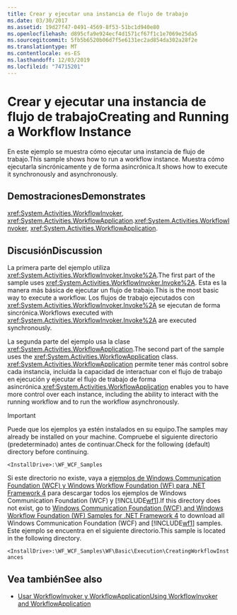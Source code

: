 ```yaml
---
title: Crear y ejecutar una instancia de flujo de trabajo
ms.date: 03/30/2017
ms.assetid: 19d27f47-0491-4569-8f53-51bc1d940e80
ms.openlocfilehash: d895cfa9e924ecf4d1571cf67f1c1e7069e25da5
ms.sourcegitcommit: 5fb5b6520b06d7f5e6131ec2ad854da302a28f2e
ms.translationtype: MT
ms.contentlocale: es-ES
ms.lasthandoff: 12/03/2019
ms.locfileid: "74715201"
---
```

# <a name="creating-and-running-a-workflow-instance"></a><span data-ttu-id="f16d0-102">Crear y ejecutar una instancia de flujo de trabajo</span><span class="sxs-lookup"><span data-stu-id="f16d0-102">Creating and Running a Workflow Instance</span></span>

<span data-ttu-id="f16d0-103">En este ejemplo se muestra cómo ejecutar una instancia de flujo de trabajo.</span><span class="sxs-lookup"><span data-stu-id="f16d0-103">This sample shows how to run a workflow instance.</span></span> <span data-ttu-id="f16d0-104">Muestra cómo ejecutarla sincrónicamente y de forma asincrónica.</span><span class="sxs-lookup"><span data-stu-id="f16d0-104">It shows how to execute it synchronously and asynchronously.</span></span>

## <a name="demonstrates"></a><span data-ttu-id="f16d0-105">Demostraciones</span><span class="sxs-lookup"><span data-stu-id="f16d0-105">Demonstrates</span></span>

<span data-ttu-id="f16d0-106"><xref:System.Activities.WorkflowInvoker>, <xref:System.Activities.WorkflowApplication>.</span><span class="sxs-lookup"><span data-stu-id="f16d0-106"><xref:System.Activities.WorkflowInvoker>, <xref:System.Activities.WorkflowApplication>.</span></span>

## <a name="discussion"></a><span data-ttu-id="f16d0-107">Discusión</span><span class="sxs-lookup"><span data-stu-id="f16d0-107">Discussion</span></span>

<span data-ttu-id="f16d0-108">La primera parte del ejemplo utiliza <xref:System.Activities.WorkflowInvoker.Invoke%2A>.</span><span class="sxs-lookup"><span data-stu-id="f16d0-108">The first part of the sample uses <xref:System.Activities.WorkflowInvoker.Invoke%2A>.</span></span> <span data-ttu-id="f16d0-109">Esta es la manera más básica de ejecutar un flujo de trabajo.</span><span class="sxs-lookup"><span data-stu-id="f16d0-109">This is the most basic way to execute a workflow.</span></span> <span data-ttu-id="f16d0-110">Los flujos de trabajo ejecutados con <xref:System.Activities.WorkflowInvoker.Invoke%2A> se ejecutan de forma sincrónica.</span><span class="sxs-lookup"><span data-stu-id="f16d0-110">Workflows executed with <xref:System.Activities.WorkflowInvoker.Invoke%2A> are executed synchronously.</span></span>

<span data-ttu-id="f16d0-111">La segunda parte del ejemplo usa la clase <xref:System.Activities.WorkflowApplication>.</span><span class="sxs-lookup"><span data-stu-id="f16d0-111">The second part of the sample uses the <xref:System.Activities.WorkflowApplication> class.</span></span> <span data-ttu-id="f16d0-112"><xref:System.Activities.WorkflowApplication> permite tener más control sobre cada instancia, incluida la capacidad de interactuar con el flujo de trabajo en ejecución y ejecutar el flujo de trabajo de forma asincrónica.</span><span class="sxs-lookup"><span data-stu-id="f16d0-112"><xref:System.Activities.WorkflowApplication> enables you to have more control over each instance, including the ability to interact with the running workflow and to run the workflow asynchronously.</span></span>

> [!IMPORTANT]
> <span data-ttu-id="f16d0-113">Puede que los ejemplos ya estén instalados en su equipo.</span><span class="sxs-lookup"><span data-stu-id="f16d0-113">The samples may already be installed on your machine.</span></span> <span data-ttu-id="f16d0-114">Compruebe el siguiente directorio (predeterminado) antes de continuar.</span><span class="sxs-lookup"><span data-stu-id="f16d0-114">Check for the following (default) directory before continuing.</span></span>
>
> `<InstallDrive>:\WF_WCF_Samples`
>
> <span data-ttu-id="f16d0-115">Si este directorio no existe, vaya a [ejemplos de Windows Communication Foundation (WCF) y Windows Workflow Foundation (WF) para .NET Framework 4](https://www.microsoft.com/download/details.aspx?id=21459) para descargar todos los ejemplos de Windows Communication Foundation (WCF) y [!INCLUDE[wf1](../../../../includes/wf1-md.md)].</span><span class="sxs-lookup"><span data-stu-id="f16d0-115">If this directory does not exist, go to [Windows Communication Foundation (WCF) and Windows Workflow Foundation (WF) Samples for .NET Framework 4](https://www.microsoft.com/download/details.aspx?id=21459) to download all Windows Communication Foundation (WCF) and [!INCLUDE[wf1](../../../../includes/wf1-md.md)] samples.</span></span> <span data-ttu-id="f16d0-116">Este ejemplo se encuentra en el siguiente directorio.</span><span class="sxs-lookup"><span data-stu-id="f16d0-116">This sample is located in the following directory.</span></span>
>
> `<InstallDrive>:\WF_WCF_Samples\WF\Basic\Execution\CreatingWorkflowInstances`

## <a name="see-also"></a><span data-ttu-id="f16d0-117">Vea también</span><span class="sxs-lookup"><span data-stu-id="f16d0-117">See also</span></span>

- [<span data-ttu-id="f16d0-118">Usar WorkflowInvoker y WorkflowApplication</span><span class="sxs-lookup"><span data-stu-id="f16d0-118">Using WorkflowInvoker and WorkflowApplication</span></span>](../using-workflowinvoker-and-workflowapplication.md)
